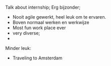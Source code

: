 
Talk about internship; 
Erg bijzonder;
- Nooit agile gewerkt, heel leuk om te ervaren.
- Boven normaal werken en werkwijze
- Most fun work place ever
- very diverse;
- 

Minder leuk:
- Traveling to Amsterdam 

